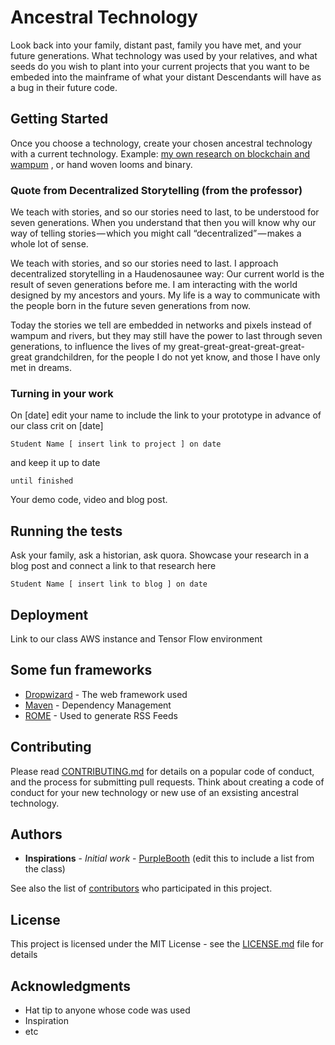 # Ancestral Technology

Look back into your family, distant past, family you have met, and your future generations.
What technology was used by your relatives, and what seeds do you wish to plant into your current projects that you want to be embeded into the mainframe of what your distant Descendants will have as a bug in their future code.

## Getting Started

Once you choose a technology, create your chosen ancestral technology with a current technology. Example: [my own research on blockchain and wampum](https://immerse.news/decentralized-storytelling-d8450490b3ee)
, or hand woven looms and binary.  

### Quote from Decentralized Storytelling (from the professor)

We teach with stories, and so our stories need to last, to be understood for seven generations. When you understand that then you will know why our way of telling stories — which you might call “decentralized” — makes a whole lot of sense.

We teach with stories, and so our stories need to last.
I approach decentralized storytelling in a Haudenosaunee way: Our current world is the result of seven generations before me. I am interacting with the world designed by my ancestors and yours. My life is a way to communicate with the people born in the future seven generations from now.

Today the stories we tell are embedded in networks and pixels instead of wampum and rivers, but they may still have the power to last through seven generations, to influence the lives of my great-great-great-great-great-great grandchildren, for the people I do not yet know, and those I have only met in dreams.

### Turning in your work

On [date] edit your name to include the link to your prototype in advance of our class crit on [date]

```
Student Name [ insert link to project ] on date
```

and keep it up to date

```
until finished
```

Your demo code, video and blog post.

## Running the tests

Ask your family, ask a historian, ask quora.  Showcase your research in a blog post and connect a link to that research here

```
Student Name [ insert link to blog ] on date
```

## Deployment

Link to our class AWS instance and Tensor Flow environment 

## Some fun frameworks

* [Dropwizard](http://www.dropwizard.io/1.0.2/docs/) - The web framework used
* [Maven](https://maven.apache.org/) - Dependency Management
* [ROME](https://rometools.github.io/rome/) - Used to generate RSS Feeds

## Contributing

Please read [CONTRIBUTING.md](https://gist.github.com/PurpleBooth/b24679402957c63ec426) for details on a popular code of conduct, and the process for submitting pull requests.  Think about creating a code of conduct for your new technology or new use of an exsisting ancestral technology.


## Authors

* **Inspirations** - *Initial work* - [PurpleBooth](https://github.com/PurpleBooth) (edit this to include a list from the class)

See also the list of [contributors](https://github.com/your/project/contributors) who participated in this project.

## License

This project is licensed under the MIT License - see the [LICENSE.md](LICENSE.md) file for details

## Acknowledgments

* Hat tip to anyone whose code was used
* Inspiration
* etc


